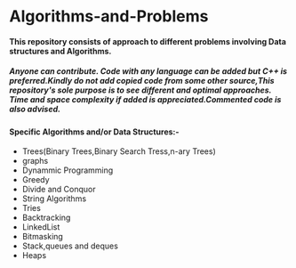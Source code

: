 # Algorithms-and-Problems
#### This repository consists of approach to different problems involving Data structures and Algorithms.
##### Anyone can contribute. Code with any language can be added but C++ is preferred.Kindly do not add copied code from some other source,This repository's sole purpose is to see different and optimal approaches. Time and space complexity if added is appreciated.Commented code is also advised.
#### Specific Algorithms and/or Data Structures:-
- Trees(Binary Trees,Binary Search Tress,n-ary Trees)
- graphs
- Dynammic Programming
- Greedy
- Divide and Conquor
- String Algorithms
- Tries
- Backtracking
- LinkedList
- Bitmasking
- Stack,queues and deques
- Heaps
